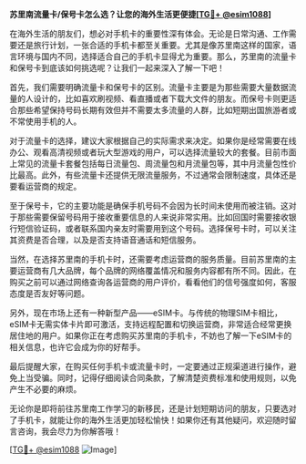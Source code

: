 **苏里南流量卡/保号卡怎么选？让您的海外生活更便捷[[TG💪+ @esim1088](https://t.me/s/esim1088)]**

在海外生活的朋友们，想必对手机卡的重要性深有体会。无论是日常沟通、工作需要还是旅行计划，一张合适的手机卡都至关重要。尤其是像苏里南这样的国家，语言环境与国内不同，选择适合自己的手机卡显得尤为重要。那么，苏里南的流量卡和保号卡到底该如何挑选呢？让我们一起来深入了解一下吧！

首先，我们需要明确流量卡和保号卡的区别。流量卡主要是为那些需要大量数据流量的人设计的，比如喜欢刷视频、看直播或者下载大文件的朋友。而保号卡则更适合那些希望保持号码长期有效但并不需要太多流量的人群，比如短期出国旅游者或不常使用手机的人。

对于流量卡的选择，建议大家根据自己的实际需求来决定。如果你是经常需要在线办公、观看高清视频或者玩大型游戏的用户，可以选择流量较大的套餐。目前市面上常见的流量卡套餐包括每日流量包、周流量包和月流量包等，其中月流量包性价比最高。此外，有些流量卡还提供无限流量服务，不过通常会限制速度，具体还是要看运营商的规定。

至于保号卡，它的主要功能是确保手机号码不会因为长时间未使用而被注销。这对于那些需要保留号码用于接收重要信息的人来说非常实用。比如回国时需要接收银行短信验证码，或者联系国内亲友时需要用到这个号码。选择保号卡时，可以关注其资费是否合理，以及是否支持语音通话和短信服务。

当然，在选择苏里南的手机卡时，还需要考虑运营商的服务质量。目前苏里南的主要运营商有几大品牌，每个品牌的网络覆盖情况和服务内容都有所不同。因此，在购买之前可以通过网络查询各运营商的用户评价，看看他们的信号强度如何，客服态度是否友好等问题。

另外，现在市场上还有一种新型产品——eSIM卡。与传统的物理SIM卡相比，eSIM卡无需实体卡片即可激活，支持远程配置和切换运营商，非常适合经常更换居住地的用户。如果你正在考虑购买苏里南的手机卡，不妨也了解一下eSIM卡的相关信息，也许它会成为你的好帮手。

最后提醒大家，在购买任何手机卡或流量卡时，一定要通过正规渠道进行操作，避免上当受骗。同时，记得仔细阅读合同条款，了解清楚资费标准和使用规则，以免产生不必要的麻烦。

无论你是即将前往苏里南工作学习的新移民，还是计划短期访问的朋友，只要选对了手机卡，就能让你的海外生活更加轻松愉快！如果你还有其他疑问，欢迎随时留言咨询，我会尽力为你解答哦！

[[TG💪+ @esim1088](https://t.me/s/esim1088) ![Image](https://i.postimg.cc/4NQfJmqS/Snipaste-2025-05-13-00-14-12.png)]